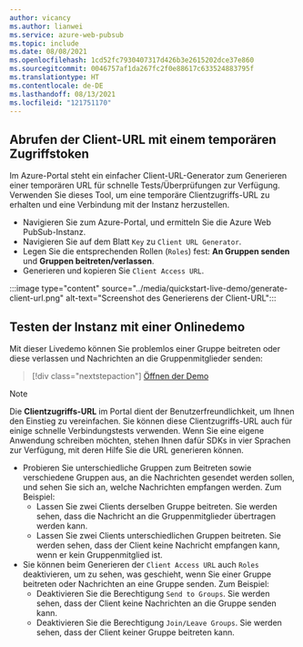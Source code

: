 ```yaml
---
author: vicancy
ms.author: lianwei
ms.service: azure-web-pubsub
ms.topic: include
ms.date: 08/08/2021
ms.openlocfilehash: 1cd52fc7930407317d426b3e2615202dce37e860
ms.sourcegitcommit: 0046757af1da267fc2f0e88617c633524883795f
ms.translationtype: HT
ms.contentlocale: de-DE
ms.lasthandoff: 08/13/2021
ms.locfileid: "121751170"
---
```

## <a name="get-the-client-url-with-a-temp-access-token"></a>Abrufen der Client-URL mit einem temporären Zugriffstoken

Im Azure-Portal steht ein einfacher Client-URL-Generator zum Generieren einer temporären URL für schnelle Tests/Überprüfungen zur Verfügung. Verwenden Sie dieses Tool, um eine temporäre Clientzugriffs-URL zu erhalten und eine Verbindung mit der Instanz herzustellen.

- Navigieren Sie zum Azure-Portal, und ermitteln Sie die Azure Web PubSub-Instanz.
- Navigieren Sie auf dem Blatt `Key` zu `Client URL Generator`. 
- Legen Sie die entsprechenden Rollen (`Roles`) fest: **An Gruppen senden** und **Gruppen beitreten/verlassen**.
- Generieren und kopieren Sie `Client Access URL`. 

:::image type="content" source="../media/quickstart-live-demo/generate-client-url.png" alt-text="Screenshot des Generierens der Client-URL":::

## <a name="try-the-instance-with-an-online-demo"></a>Testen der Instanz mit einer Onlinedemo

Mit dieser Livedemo können Sie problemlos einer Gruppe beitreten oder diese verlassen und Nachrichten an die Gruppenmitglieder senden:

> [!div class="nextstepaction"]
> [Öffnen der Demo](https://azure.github.io/azure-webpubsub/demos/clientpubsub.html)

> [!NOTE]
>  Die **Clientzugriffs-URL** im Portal dient der Benutzerfreundlichkeit, um Ihnen den Einstieg zu vereinfachen. Sie können diese Clientzugriffs-URL auch für einige schnelle Verbindungstests verwenden. Wenn Sie eine eigene Anwendung schreiben möchten, stehen Ihnen dafür SDKs in vier Sprachen zur Verfügung, mit deren Hilfe Sie die URL generieren können. 

- Probieren Sie unterschiedliche Gruppen zum Beitreten sowie verschiedene Gruppen aus, an die Nachrichten gesendet werden sollen, und sehen Sie sich an, welche Nachrichten empfangen werden. Zum Beispiel:
    - Lassen Sie zwei Clients derselben Gruppe beitreten. Sie werden sehen, dass die Nachricht an die Gruppenmitglieder übertragen werden kann. 
    - Lassen Sie zwei Clients unterschiedlichen Gruppen beitreten. Sie werden sehen, dass der Client keine Nachricht empfangen kann, wenn er kein Gruppenmitglied ist. 
- Sie können beim Generieren der `Client Access URL` auch `Roles` deaktivieren, um zu sehen, was geschieht, wenn Sie einer Gruppe beitreten oder Nachrichten an eine Gruppe senden. Zum Beispiel:
    - Deaktivieren Sie die Berechtigung `Send to Groups`. Sie werden sehen, dass der Client keine Nachrichten an die Gruppe senden kann. 
    - Deaktivieren Sie die Berechtigung `Join/Leave Groups`. Sie werden sehen, dass der Client keiner Gruppe beitreten kann. 
